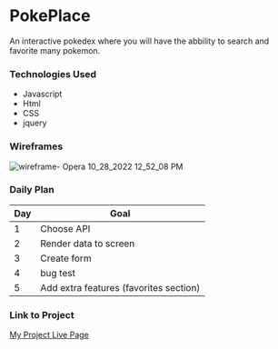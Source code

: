 # PokePlace

An interactive pokedex where you will have the abbility to search and favorite many pokemon.

### Technologies Used

- Javascript
- Html
- CSS
- jquery

### Wireframes

![wireframe- Opera 10_28_2022 12_52_08 PM](https://user-images.githubusercontent.com/113205902/198721715-92ee71e3-599c-4fd4-aad1-a0167112b570.png)

### Daily Plan


| Day | Goal |
|-----|------|
| 1 | Choose API |
| 2 | Render data to screen |
| 3 | Create form |
| 4 | bug test |
| 5 | Add extra features (favorites section) |

### Link to Project
[My Project Live Page](1st-project-jzrjb4r79-j4c0b-7burg.vercel.app)
